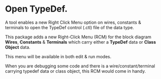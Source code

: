 # Open TypeDef.
A tool enables a new Right Click Menu option on wires, constants & terminals to open the TypeDef control (.ctl) file of the data type.

This package adds a new Right-Click Menu (RCM) for the block diagram <b>Wires</b>, <b>Constants</b> & <b>Terminals</b> which carry either a <b>TypeDef</b> data or <b>Class Object</b> data.

This menu will be available in both edit & run modes.

When you are debugging some code and there is a wire/constant/terminal carrying typedef data or class object, this RCM would come in handy.